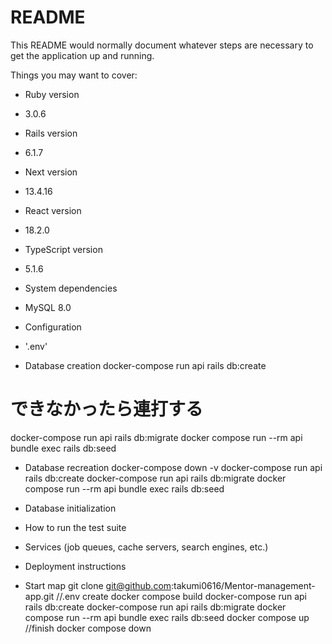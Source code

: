 # README

This README would normally document whatever steps are necessary to get the
application up and running.

Things you may want to cover:

* Ruby version
- 3.0.6

* Rails version
- 6.1.7

* Next version
- 13.4.16

* React version
- 18.2.0

* TypeScript version
- 5.1.6

* System dependencies
- MySQL 8.0

* Configuration
- '.env'

* Database creation
docker-compose run api rails db:create
# できなかったら連打する
docker-compose run api rails db:migrate
docker compose run --rm api bundle exec rails db:seed

* Database recreation
docker-compose down -v
docker-compose run api rails db:create
docker-compose run api rails db:migrate
docker compose run --rm api bundle exec rails db:seed

* Database initialization

* How to run the test suite

* Services (job queues, cache servers, search engines, etc.)

* Deployment instructions

* Start map
git clone git@github.com:takumi0616/Mentor-management-app.git
//.env create
docker compose build
docker-compose run api rails db:create
docker-compose run api rails db:migrate
docker compose run --rm api bundle exec rails db:seed
docker compose up
//finish docker compose down

